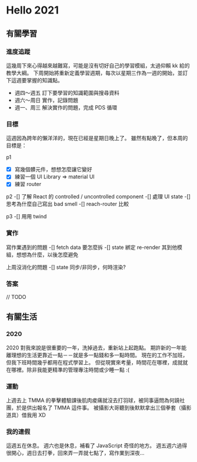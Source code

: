 # Hello 2021

## 有關學習

### 進度追蹤
這幾周下來心得越來越難寫，可能是沒有切好自己的學習模組，太過仰賴 kk 給的教學大綱。
下周開始將重新定義學習週期，每次以星期三作為一週的開始，並訂下這週要掌握的知識點。

* 週四～週五 訂下要學習的知識範圍與搜尋資料
* 週六～周日 實作，記錄問題
* 週一、周三 解決實作的問題，完成 PDS 循環

### 目標
這週因為跨年的懶洋洋的，現在已經是星期日晚上了。
雖然有點晚了，但本周的目標是：

p1
-[X] 寫幾個髒元件，想想怎麼讓它變好
-[X] 練習一個 UI Library
=> material UI
-[X] 練習 router

p2
-[] 了解 React 的 controlled / uncontrolled component
-[] 處理 UI state
-[] 思考為什麼自己寫出 bad smell
-[] reach-router 比較

p3
-[] 用用 twind

### 實作

寫作業遇到的問題
-[] fetch data 要怎麼拆
-[] state 綁定 re-render 其到他模組，想想為什麼，以後怎麼避免

上周沒消化的問題
-[] state 同步/非同步，何時渲染?

### 答案

// TODO

## 有關生活

### 2020
2020 對我來說是很重要的一年，洗掉過去，重新站上起跑點。
期許新的一年能離理想的生活更靠近一點－－就是多一點錢和多一點時間。
現在的工作不加班，但我下班時間幾乎都用在程式學習上。
但從現實來考量，時間花在哪裡，成就就在哪裡。除非我能更精準的管理專注時間或少睡一點 :(

### 運動
上週去上 TMMA 的拳擊體驗課後肌肉痠痛就沒去打羽球，被同事逼問為何蹺社團，於是供出報名了 TMMA 這件事。
被攝影大哥聽到後默默拿出三個拳套（攝影道具）借我用 XD

### 我的連假
這週五在休息。
週六也是休息，補看了 JavaScript 奇怪的地方。
週五週六過得很開心，週日去打拳，回來弄一弄就七點了，寫作業到深夜...

